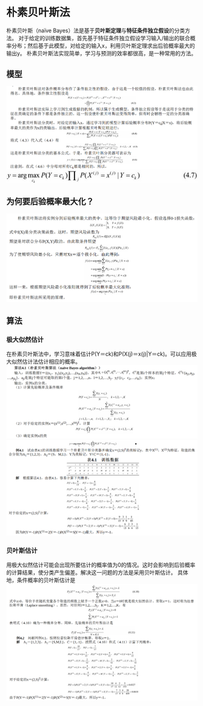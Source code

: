 # 朴素贝叶斯法

朴素贝叶斯（naïve Bayes）法是基于**贝叶斯定理**与**特征条件独立假设**的分类方法。
对于给定的训练数据集，首先基于特征条件独立假设学习输入/输出的联合概率分布；然后基于此模型，对给定的输入x，利用贝叶斯定理求出后验概率最大的输出y。
朴素贝叶斯法实现简单，学习与预测的效率都很高，是一种常用的方法。

## 模型

![](../img/nbys1.png)
![](../img/nbysm.png)

## 为何要后验概率最大化？

![](../img/hyglzdh.png)

## 算法

### 极大似然估计

在朴素贝叶斯法中，学习意味着估计P(Y＝ck)和P(X(j)＝x(j)|Y＝ck)。可以应用极大似然估计法估计相应的概率。
![](../img/psbyssf.png)
![](../img/psbysex1.png)

### 贝叶斯估计

用极大似然估计可能会出现所要估计的概率值为0的情况。这时会影响到后验概率的计算结果，使分类产生偏差。解决这一问题的方法是采用贝叶斯估计。
具体地，条件概率的贝叶斯估计是
![](../img/bysgj.png)
